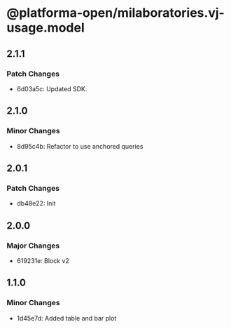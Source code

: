 # @platforma-open/milaboratories.vj-usage.model

## 2.1.1

### Patch Changes

- 6d03a5c: Updated SDK.

## 2.1.0

### Minor Changes

- 8d95c4b: Refactor to use anchored queries

## 2.0.1

### Patch Changes

- db48e22: Init

## 2.0.0

### Major Changes

- 619231e: Block v2

## 1.1.0

### Minor Changes

- 1d45e7d: Added table and bar plot
